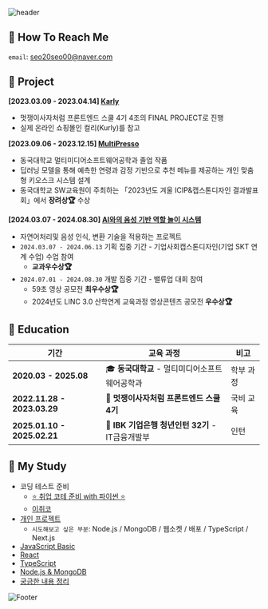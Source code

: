 ![header](https://capsule-render.vercel.app/api?type=waving&color=F95700&height=160&section=header&text=이왕%20시작하면%20대충하지않는,%20서미영입니다.&fontSize=30&animation=fadeIn&fontAlignY=32&descAlignY=51&descAlign=70&fontColor=ffffff)
<h2>🔶 How To Reach Me</h2>

`email`: seo20seo00@naver.com

<h2>🔶 Project</h2>

**[2023.03.09 - 2023.04.14] [Karly](https://github.com/LikeLion-FE-React-Project04/project-repo)<br/>**
- 멋쟁이사자처럼 프론트엔드 스쿨 4기 4조의 FINAL PROJECT로 진행<br/>
- 실제 온라인 쇼핑몰인 컬리(Kurly)를 참고<br/>

**[2023.09.06 - 2023.12.15] [MultiPresso](https://github.com/SeoMiYoung/MultiPresso)<br/>**
- 동국대학교 멀티미디어소프트웨어공학과 졸업 작품<br/>
- 딥러닝 모델을 통해 예측한 연령과 감정 기반으로 추천 메뉴를 제공하는 개인 맞춤형 키오스크 시스템 설계<br/>
- 동국대학교 SW교육원이 주최하는 「2023년도 겨울 ICIP&캡스톤디자인 결과발표회」에서 **장려상🏆** 수상

**[2024.03.07 - 2024.08.30] [AI와의 음성 기반 역할 놀이 시스템](https://github.com/Prize-Three)<br/>**
- 자연어처리및 음성 인식, 변환 기술을 적용하는 프로젝트
- `2024.03.07 - 2024.06.13` 기획 집중 기간 - 기업사회캡스톤디자인(기업 SKT 연계 수업) 수업 참여 
   - **교과우수상🏆**
- `2024.07.01 - 2024.08.30` 개발 집중 기간 - 밸류업 대회 참여
   - 59초 영상 공모전 **최우수상🏆**
   - 2024년도 LINC 3.0 산학연계 교육과정 영상콘텐츠 공모전 **우수상🏆**

<h2>🔶 Education</h2>

| 기간 | 교육 과정 | 비고 |
|------|------------------------|------|
| **2020.03 - 2025.08** | 🎓 **동국대학교** - 멀티미디어소프트웨어공학과 | 학부 과정 |
| **2022.11.28 - 2023.03.29** | 🦁 **멋쟁이사자처럼 프론트엔드 스쿨 4기** | 국비 교육 |
| **2025.01.10 - 2025.02.21** | 🏦 **IBK 기업은행 청년인턴 32기** - IT금융개발부 | 인턴 |



<h2>🔶 My Study</h2>

- 코딩 테스트 준비
   - [⭐ 취업 코테 준비 with 파이썬 ⭐](https://github.com/algorithm-zone/miyoung-zone)
   - [이취코](https://github.com/SeoMiYoung/ready-for-coding-test)
- [개인 프로젝트](https://github.com/SeoMiYoung/CA_nodedotjs_mongodb)
   - `시도해보고 싶은 부분`: Node.js / MongoDB / 웹소켓 / 배포 / TypeScript / Next.js
- [JavaScript Basic](https://github.com/SeoMiYoung/javascript-basic)
- [React](https://github.com/SeoMiYoung/react-basic)
- [TypeScript](https://github.com/SeoMiYoung/ts_ca_study)
- [Node.js & MongoDB](https://github.com/SeoMiYoung/CA_nodedotjs_mongodb)
- [궁금한 내용 정리](https://github.com/SeoMiYoung/Learning)
  

<!-- ![Footer](https://capsule-render.vercel.app/api?type=waving&color=auto&height=100&section=footer) -->
![Footer](https://capsule-render.vercel.app/api?type=waving&color=F95700&height=150&section=footer)

